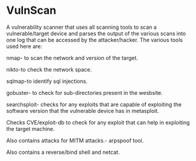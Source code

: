 # VulnScan
A vulnerability scanner that uses all scanning tools to scan a vulnerable/target device and parses the output of the various scans into one log that can be accessed by the attacker/hacker.
The various tools used here are:

nmap- to scan the network and version of the target.

nikto-to check the network space.

sqlmap-to identify sql injections.

gobuster- to check for sub-directories present in the wesbsite.

searchsploit- checks for any exploits that are capable of exploiting the software version that the vulnerable device has in metasploit.

Checks CVE/exploit-db to check for any exploit that can help in exploiting the target machine.

Also contains attacks for MITM attacks.- arpspoof tool.

Also contains a reverse/bind shell and netcat. 
